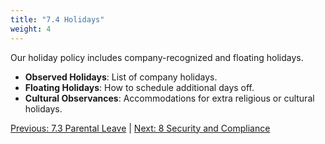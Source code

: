 ```yaml
---
title: "7.4 Holidays"
weight: 4
---
```


Our holiday policy includes company-recognized and floating holidays.

- **Observed Holidays**: List of company holidays.
- **Floating Holidays**: How to schedule additional days off.
- **Cultural Observances**: Accommodations for extra religious or cultural holidays.

[Previous: 7.3 Parental Leave](/handbook/time-off-and-leave-policies/parental-leave/) | [Next: 8 Security and Compliance](/handbook/security-and-compliance/)
